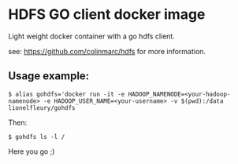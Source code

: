 # HDFS GO client docker image

Light weight docker container with a go hdfs client.

see: https://github.com/colinmarc/hdfs for more information.

## Usage example:

`$ alias gohdfs='docker run -it -e HADOOP_NAMENODE=<your-hadoop-namenode> -e HADOOP_USER_NAME=<your-username> -v $(pwd):/data lionelfleury/gohdfs`

Then:

`$ gohdfs ls -l /`

Here you go ;)